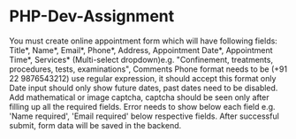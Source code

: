 # PHP-Dev-Assignment
You must create online appointment form which will have following fields:  Title*, Name*, Email*, Phone*, Address, Appointment Date*, Appointment Time*, Services* (Multi-select dropdown)e.g. "Confinement, treatments, procedures, tests, examinations", Comments  Phone format needs to be (+91 22 9876543212) use regular expression, it should accept this format only Date input should only show future dates, past dates need to be disabled. Add mathematical or image captcha, captcha should be seen only after filling up all the required fields.  Error needs to show below each field e.g. 'Name required', 'Email required' below respective fields.  After successful submit, form data will be saved in the backend.
